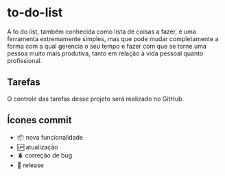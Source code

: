 # to-do-list

A to do list, também conhecida como lista de coisas a fazer, é uma ferramenta extremamente simples, mas que pode mudar completamente a forma com a qual gerencia o seu tempo e fazer com que se torne uma pessoa muito mais produtiva, tanto em relação à vida pessoal quanto profissional.

## Tarefas

O controle das tarefas desse projeto será realizado no GitHub.

## Ícones commit

- :package: nova funcionalidade
- :up: atualização
- :beetle: correção de bug
- :checkered_flag: release
